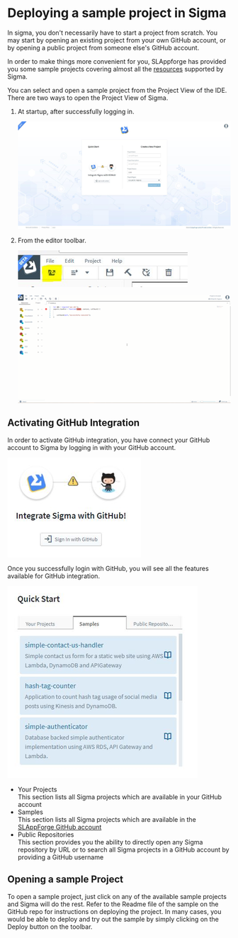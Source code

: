 # Deploying a sample project in Sigma

In sigma, you don't necessarily have to start a project from scratch.
You may start by opening an existing project from your own GitHub account, or by opening a public project from someone else's GitHub account.

In order to make things more convenient for you, SLAppforge has provided you some sample projects covering almost all the [resources](concepts/resources.md) supported by Sigma.

You can select and open a sample project from the Project View of the IDE. There are two ways to open the Project View of Sigma.

1. At startup, after successfully logging in.

   ![Startup Project View](images/sample/pview.JPG)

2. From the editor toolbar.

   ![Toolbar](images/sample/toolbar.JPG)

   ![Project View in Editor](images/sample/project_view.gif)

## Activating GitHub Integration

In order to activate GitHub integration, you have connect your GitHub account to Sigma by logging in with your GitHub account.

![GitHub Integration](images/sample/ghub_integration.JPG)

Once you successfully login with GitHub, you will see all the features available for GitHub integration.

![GitHub integration](images/sample/quickstart.JPG)

* Your Projects  
This section lists all Sigma projects which are available in your GitHub account
* Samples  
This section lists all Sigma projects which are available in the [SLAppForge GitHub account](https://github.com/slappforge)
* Public Repositories  
This section provides you the ability to directly open any Sigma repository by URL
or to search all Sigma projects in a GitHub account by providing a GitHub username

## Opening a sample Project

To open a sample project, just click on any of the available sample projects and Sigma will do the rest.
Refer to the Readme file of the sample on the GitHub repo for instructions on deploying the project.
In many cases, you would be able to deploy and try out the sample by simply clicking on the Deploy button on the toolbar.
